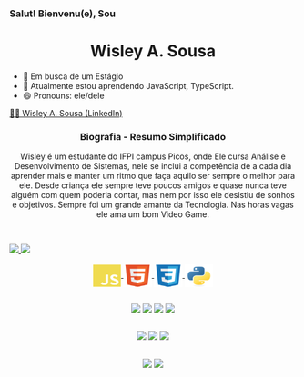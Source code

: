 ### Salut! Bienvenu(e), Sou <h1 align="center">Wisley A. Sousa</h1>

- 🔭 Em busca de um Estágio
- 🌱 Atualmente estou aprendendo JavaScript, TypeScript.
- 😄 Pronouns: ele/dele
<div style="display:inline-block" align="center">
 <div class="badge-base LI-profile-badge" data-locale="pt_BR" data-size="medium" data-theme="dark" data-type="HORIZONTAL" data-vanity="wisley-a-sousa-843060a2" data-version="v1"><a class="badge-base__link LI-simple-link" href="https://br.linkedin.com/in/wisley-a-sousa-843060a2?trk=profile-badge">🔗✅ Wisley A. Sousa (LinkedIn)                      </a></div>      
  </div>
             
<div style="display:inline-block" align="center">
<h3>Biografia - Resumo Simplificado</h3>
<p>

Wisley é um estudante do IFPI campus Picos, onde Ele cursa Análise e Desenvolvimento de Sistemas, nele se inclui a competência de a cada dia aprender mais e manter um ritmo que faça aquilo ser sempre o melhor para ele. Desde criança ele sempre teve poucos amigos e quase nunca teve alguém com quem poderia contar, mas nem por isso ele desistiu de sonhos e objetivos. Sempre foi um grande amante da Tecnologia. Nas horas vagas ele ama um bom Video Game.</p>
</div>
              
 ##
<div style="display:inline-block" align="center">
  <a href="https://github.com/WisleyASousa">
  <img height="180em" src="https://github-readme-stats.vercel.app/api?username=WisleyASousa&show_icons=true&theme=tokyonight&include_all_commits=true&count_private=true"/>
  <img height="180em" src="https://github-readme-stats.vercel.app/api/top-langs/?username=WisleyASousa&layout=compact&langs_count=7&theme=tokyonight"/>
</div>
<div style="display:block" align="center"><br>

  <img align="center" alt="Wisley-Js" height="40" width="50" src="https://raw.githubusercontent.com/devicons/devicon/master/icons/javascript/javascript-plain.svg">
  <img align="center" alt="Wisley-HTML" height="40" width="50" src="https://raw.githubusercontent.com/devicons/devicon/master/icons/html5/html5-original.svg">
  <img align="center" alt="Wisley-CSS" height="40" width="50" src="https://raw.githubusercontent.com/devicons/devicon/master/icons/css3/css3-original.svg">
  <img align="center" alt="Wisley-Python" height="40" width="50" src="https://raw.githubusercontent.com/devicons/devicon/master/icons/python/python-original.svg">
 
</div>

  ##

<div align="center"> 
  <a href="https://www.linkedin.com/in/wisley-a-sousa-843060a2/" target="_blank"><img src="https://img.shields.io/badge/-LinkedIn-%230077B5?style=for-the-badge&logo=linkedin&logoColor=white" target="_blank"></a> 
  <a href = "mailto:wisleya.sousa@outlook.com"><img src="https://img.shields.io/badge/-Email-%23333?style=for-the-badge&logo=gmail&logoColor=white" target="_blank"></a>
  <a href="https://www.instagram.com/wisleyasousa/" target="_blank"><img src="https://img.shields.io/badge/-Instagram-%23E4405F?style=for-the-badge&logo=instagram&logoColor=white" target="_blank"></a>
  <a href="https://www.youtube.com/channel/UC513213bHkwylHXttk_vyHw" target="_blank"><img src="https://img.shields.io/badge/YouTube-FF0000?style=for-the-badge&logo=youtube&logoColor=white" target="_blank"></a>
</div>

  ##
<div align="center"> 
  <a href="https://store.playstation.com/pt-br/pages/latest" target="_blank"><img src="https://img.shields.io/badge/PlayStation-003791?style=for-the-badge&logo=playstation&logoColor=white"></a> 
  <a href = "https://launcher.store.epicgames.com/u/b4ed1bc58f1f47c687cb7ac47c9ffcbe"><img src="https://img.shields.io/badge/Epic%20Games-313131?style=for-the-badge&logo=Epic%20Games&logoColor=white" target="_blank"></a>
  <a href="https://steamcommunity.com/profiles/76561198183841182/" target="_blank"><img src="https://img.shields.io/badge/Steam-000000?style=for-the-badge&logo=steam&logoColor=white" target="_blank"></a>
</div>

  ##
<div align="center"> 
  <a href="https://music.apple.com/profile/wisleyasousa" target="_blank"><img src="https://img.shields.io/badge/apple%20music-F34E68?style=for-the-badge&logo=apple%20music&logoColor=white"></a> 
  <a href = "https://open.spotify.com/user/12163106575?si=_P9yoqfTTomXqNclE79AMA"><img src="https://img.shields.io/badge/Spotify-1ED760?&style=for-the-badge&logo=spotify&logoColor=white" target="_blank"></a>
  
</div>
